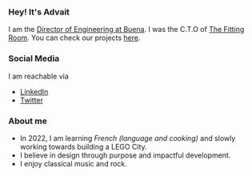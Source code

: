 ### Hey! It's Advait

I am the [Director of Engineering at Buena](https://www.buena.life/). I was the C.T.O of [The Fitting Room](https://www.thefittingroom.tech). You can check our projects [here](https://github.com/TheFittingRoom).

### Social Media
I am reachable via
<ul>  
  <li>
    <a href="https://www.linkedin.com/in/advaitambeskar/">LinkedIn</a>
  </li>
  <li>
    <a href="https://www.twitter.com/ambeskaradvait/">Twitter</a>
  </li>
</ul>

### About me
- In 2022, I am learning *French (language and cooking)* and slowly working towards building a LEGO City.
- I believe in design through purpose and impactful development.
- I enjoy classical music and rock.
<br />
